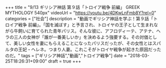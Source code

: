 +++
title =  "9/13 ギリシア神話 第９話「トロイア戦争 前編」 GREEK MYTHOLOGY 540px"
videoUrl = "https://youtu.be/4DKwLnFmb8Y?rel=0"
categories = ["社会"]
description = "動画でギリシア神話を学ぶ！第９話「トロイア戦争 前編」。「国を滅ぼす」と予言され、トロイヤの王子として生まれながら牛飼いに育てられた青年パリス。そんな彼に、アフロディーテ、アテナ、ヘラの三人の女神が「誰が一番美しいか」を決めるよう強要する。その対価として、美しい女性を妻にもらえることになったパリスだったが、その女性とはスパルタの王妃・ヘレネ。つまり人妻。これこそがトロイヤ戦争が起きた原因だったのだ。"
tags = ["ギリシア神話","動画","トロイア戦争"]
date = "2018-03-25T18:26:31+09:00"
draft = true
+++


